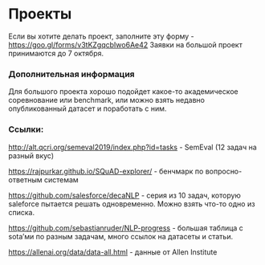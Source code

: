 # Проекты

Если вы хотите делать проект, заполните эту форму - <https://goo.gl/forms/v3tKZgqcbIwo6Ae42> 
Заявки на большой проект принимаются до 7 октября. 

### Дополнительная информация

Для большого проекта хорошо подойдет какое-то академическое соревнование или benchmark, или можно взять недавно опубликованный датасет и поработать с ним. 
### Ссылки:

<http://alt.qcri.org/semeval2019/index.php?id=tasks> - SemEval (12 задач на разный вкус)

<https://rajpurkar.github.io/SQuAD-explorer/> - бенчмарк по вопросно-ответным системам 

<https://github.com/salesforce/decaNLP> - серия из 10 задач, которую saleforce пытается решать одновременно. Можно взять что-то одно из списка.

<https://github.com/sebastianruder/NLP-progress> - большая таблица с sota’ми по разным задачам, много ссылок на датасеты и статьи. 

<https://allenai.org/data/data-all.html> - данные от Allen Institute

